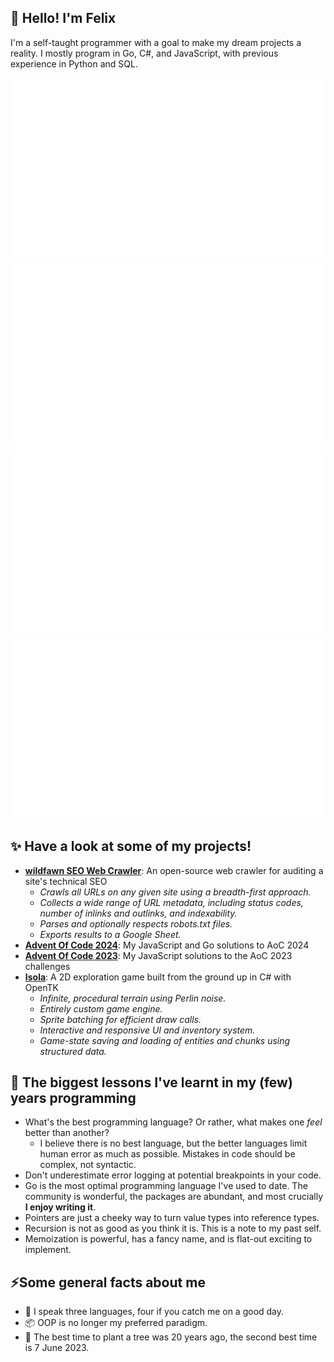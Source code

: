 ## 👋 Hello! I'm Felix 

I'm a self-taught programmer with a goal to make my dream projects a reality. I mostly program in Go, C#, and JavaScript, with previous experience in Python and SQL.

<div align=center>
  
  ![](https://raw.githubusercontent.com/felixreverett/github-stats/master/generated/overview.svg#gh-dark-mode-only)
  ![](https://raw.githubusercontent.com/felixreverett/github-stats/master/generated/overview.svg#gh-light-mode-only)
  ![](https://raw.githubusercontent.com/felixreverett/github-stats/master/generated/languages.svg#gh-dark-mode-only)
  ![](https://raw.githubusercontent.com/felixreverett/github-stats/master/generated/languages.svg#gh-light-mode-only)

</div>

## ✨ Have a look at some of my projects!

- [**wildfawn SEO Web Crawler**](https://github.com/felixreverett/wildfawn): An open-source web crawler for auditing a site's technical SEO
  - _Crawls all URLs on any given site using a breadth-first approach._
  - _Collects a wide range of URL metadata, including status codes, number of inlinks and outlinks, and indexability._
  - _Parses and optionally respects robots.txt files._
  - _Exports results to a Google Sheet._
- [**Advent Of Code 2024**](https://github.com/felixreverett/AdventOfCode2024): My JavaScript and Go solutions to AoC 2024
- [**Advent Of Code 2023**](https://github.com/felixreverett/AdventOfCode2023): My JavaScript solutions to the AoC 2023 challenges
- [**Isola**](https://github.com/felixreverett/isola): A 2D exploration game built from the ground up in C# with OpenTK
  - _Infinite, procedural terrain using Perlin noise._
  - _Entirely custom game engine._
  - _Sprite batching for efficient draw calls._
  - _Interactive and responsive UI and inventory system._
  - _Game-state saving and loading of entities and chunks using structured data._

## 🧠 The biggest lessons I've learnt in my (few) years programming
- What's the best programming language? Or rather, what makes one *feel* better than another?
  - I believe there is no best language, but the better languages limit human error as much as possible. Mistakes in code should be complex, not syntactic.
- Don't underestimate error logging at potential breakpoints in your code.
- Go is the most optimal programming language I've used to date. The community is wonderful, the packages are abundant, and most crucially **I enjoy writing it**.
- Pointers are just a cheeky way to turn value types into reference types.
- Recursion is not as good as you think it is. This is a note to my past self.
- Memoization is powerful, has a fancy name, and is flat-out exciting to implement.
 
## ⚡Some general facts about me
- 💬 I speak three languages, four if you catch me on a good day.
- 📦 OOP is no longer my preferred paradigm.
- 🌳 The best time to plant a tree was 20 years ago, the second best time is 7 June 2023.
